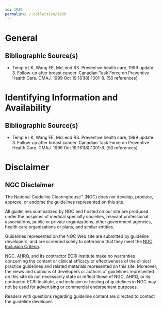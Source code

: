 ```yaml
---
id: 1930
permalink: /:collection/1930
---
```


# General

## Bibliographic Source(s)

- Temple LK, Wang EE, McLeod RS. Preventive health care, 1999 update: 3. Follow-up after breast cancer. Canadian Task Force on Preventive Health Care. CMAJ. 1999 Oct 19;161(8):1001-8. [50 references]

# Identifying Information and Availability

## Bibliographic Source(s)

- Temple LK, Wang EE, McLeod RS. Preventive health care, 1999 update: 3. Follow-up after breast cancer. Canadian Task Force on Preventive Health Care. CMAJ. 1999 Oct 19;161(8):1001-8. [50 references]

# Disclaimer

## NGC Disclaimer

The National Guideline Clearinghouse™ (NGC) does not develop, produce, approve, or endorse the guidelines represented on this site.

All guidelines summarized by NGC and hosted on our site are produced under the auspices of medical specialty societies, relevant professional associations, public or private organizations, other government agencies, health care organizations or plans, and similar entities.

Guidelines represented on the NGC Web site are submitted by guideline developers, and are screened solely to determine that they meet the [NGC Inclusion Criteria](/help-and-about/summaries/inclusion-criteria).

NGC, AHRQ, and its contractor ECRI Institute make no warranties concerning the content or clinical efficacy or effectiveness of the clinical practice guidelines and related materials represented on this site. Moreover, the views and opinions of developers or authors of guidelines represented on this site do not necessarily state or reflect those of NGC, AHRQ, or its contractor ECRI Institute, and inclusion or hosting of guidelines in NGC may not be used for advertising or commercial endorsement purposes.

Readers with questions regarding guideline content are directed to contact the guideline developer.

